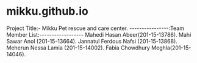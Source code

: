 # mikku.github.io
Project Title:- Mikku Pet rescue and care center. 
----------------:Team Member List:------------------ 
Mahedi Hasan Abeer(201-15-13786).
Mahi Sawar Anol (201-15-13664).
Jannatul Ferdous Nafsi (201-15-13868).
Meherun Nessa Lamia (201-15-14002).
Fabia Chowdhury Meghla(201-15-14046).
